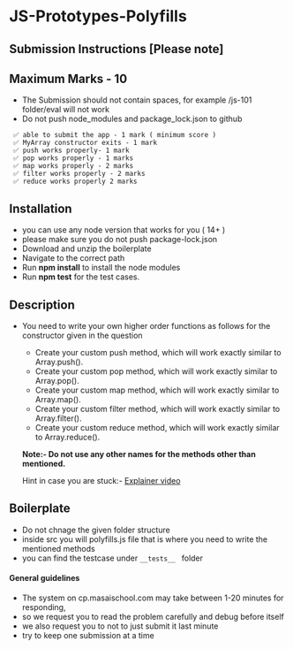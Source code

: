 # JS-Prototypes-Polyfills

## Submission Instructions [Please note]

## Maximum Marks - 10

- The Submission should not contain spaces, for example /js-101 folder/eval will not work
- Do not push node_modules and package_lock.json to github

```
 ✅ able to submit the app - 1 mark ( minimum score )
 ✅ MyArray constructor exits - 1 mark
 ✅ push works properly- 1 mark
 ✅ pop works properly - 1 marks
 ✅ map works properly - 2 marks
 ✅ filter works properly - 2 marks
 ✅ reduce works properly 2 marks
```

## Installation

- you can use any node version that works for you ( 14+ )
- please make sure you do not push package-lock.json
- Download and unzip the boilerplate
- Navigate to the correct path
- Run **npm install** to install the node modules
- Run **npm test** for the test cases.

## Description

- You need to write your own higher order functions as follows for the constructor given in the question

  - Create your custom push method, which will work exactly similar to Array.push().
  - Create your custom pop method, which will work exactly similar to Array.pop().
  - Create your custom map method, which will work exactly similar to Array.map().
  - Create your custom filter method, which will work exactly similar to Array.filter().
  - Create your custom reduce method, which will work exactly similar to Array.reduce().
  
  **Note:- Do not use any other names for the methods other than mentioned.**

  Hint in case you are stuck:- [Explainer video](https://masai-course.s3.ap-south-1.amazonaws.com/lecture/542/material/7dcd340d84f762eba80aa538b0c527f7/Creating%20your%20own%20array.mp4)

  #### 

## Boilerplate

- Do not chnage the given folder structure
- inside src you will polyfills.js file that is where you need to write the mentioned methods
- you can find the testcase under ```__tests__ ``` folder

#### General guidelines

- The system on cp.masaischool.com may take between 1-20 minutes for responding,
- so we request you to read the problem carefully and debug before itself
- we also request you to not to just submit it last minute
- try to keep one submission at a time

